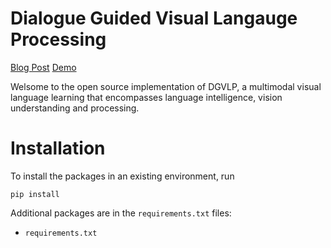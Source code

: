# Dialogue Guided Visual Langauge Processing

[Blog Post]() [Demo](https://radaide.cavatar.info:7863)

Welsome to the open source implementation of DGVLP, a multimodal visual language learning  that encompasses language intelligence, vision understanding and processing. 


# Installation
To install the packages in an existing environment, run 
```
pip install 
```

Additional packages are in the `requirements.txt` files: 
- `requirements.txt` 
